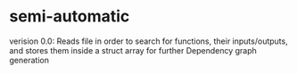 # semi-automatic

verision 0.0:
  Reads file in order to search for functions, their inputs/outputs, and stores them inside a struct array for further Dependency graph generation
